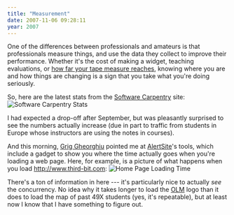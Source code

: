 ```yaml
---
title: "Measurement"
date: 2007-11-06 09:28:11
year: 2007
---
```

One of the differences between professionals and amateurs is that professionals measure things, and use the data they collect to improve their performance.  Whether it's the cost of making a widget, teaching evaluations, or <a href="http://xkcd.com/284/">how far your tape measure reaches</a>, knowing where you are and how things are changing is a sign that you take what you're doing seriously.

So, here are the latest stats from the <a href="http://swc.scipy.org">Software Carpentry</a> site:<img alt="Software Carpentry Stats" id="image1209" src="{{'/files/2007/11/swc.png' | relative_url}}" />

I had expected a drop-off after September, but was pleasantly surprised to see the numbers actually increase (due in part to traffic from students in Europe whose instructors are using the notes in courses).

And this morning, <a href="http://agiletesting.blogspot.com/">Grig Gheorghiu</a> pointed me at <a href="http://www.alertsite.com/tools.shtml">AlertSite</a>'s tools, which include a gadget to show you where the time actually goes when you're loading a web page.  Here, for example, is a picture of what happens when you load <a href="http://www.third-bit.com">http://www.third-bit.com</a>:
<img alt="Home Page Loading Time" id="image1210" src="{{'/files/2007/11/homepagetime.png' | relative_url}}" />

There's a ton of information in here --- it's particularly nice to actually <em>see</em> the concurrency.  No idea why it takes longer to load the <a href="http://www.drproject.org/olm">OLM</a> logo than it does to load the map of past 49X students (yes, it's repeatable), but at least now I know that I have something to figure out.

